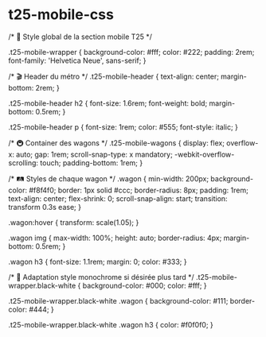 # t25-mobile-css
/* 📱 Style global de la section mobile T25 */

.t25-mobile-wrapper {
  background-color: #fff;
  color: #222;
  padding: 2rem;
  font-family: 'Helvetica Neue', sans-serif;
}

/* 🎬 Header du métro */
.t25-mobile-header {
  text-align: center;
  margin-bottom: 2rem;
}

.t25-mobile-header h2 {
  font-size: 1.6rem;
  font-weight: bold;
  margin-bottom: 0.5rem;
}

.t25-mobile-header p {
  font-size: 1rem;
  color: #555;
  font-style: italic;
}

/* 🚇 Container des wagons */
.t25-mobile-wagons {
  display: flex;
  overflow-x: auto;
  gap: 1rem;
  scroll-snap-type: x mandatory;
  -webkit-overflow-scrolling: touch;
  padding-bottom: 1rem;
}

/* 🛤️ Styles de chaque wagon */
.wagon {
  min-width: 200px;
  background-color: #f8f4f0;
  border: 1px solid #ccc;
  border-radius: 8px;
  padding: 1rem;
  text-align: center;
  flex-shrink: 0;
  scroll-snap-align: start;
  transition: transform 0.3s ease;
}

.wagon:hover {
  transform: scale(1.05);
}

.wagon img {
  max-width: 100%;
  height: auto;
  border-radius: 4px;
  margin-bottom: 0.5rem;
}

.wagon h3 {
  font-size: 1.1rem;
  margin: 0;
  color: #333;
}

/* 🌙 Adaptation style monochrome si désirée plus tard */
.t25-mobile-wrapper.black-white {
  background-color: #000;
  color: #fff;
}

.t25-mobile-wrapper.black-white .wagon {
  background-color: #111;
  border-color: #444;
}

.t25-mobile-wrapper.black-white .wagon h3 {
  color: #f0f0f0;
}
